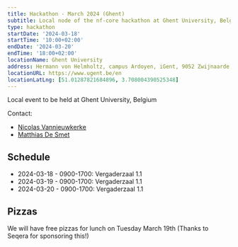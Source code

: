 ```yaml
---
title: Hackathon - March 2024 (Ghent)
subtitle: Local node of the nf-core hackathon at Ghent University, Belgium.
type: hackathon
startDate: '2024-03-18'
startTime: '10:00+02:00'
endDate: '2024-03-20'
endTime: '18:00+02:00'
locationName: Ghent University
address: Hermann von Helmholtz, campus Ardoyen, iGent, 9052 Zwijnaarde, Belgium
locationURL: https://www.ugent.be/en
locationLatLng: [51.01287821684896, 3.708004390525348]
---
```


Local event to be held at Ghent University, Belgium

Contact:

- [<i class="fab fa-slack"></i> Nicolas Vannieuwkerke](https://nfcore.slack.com/team/U03CKGEU3LZ)
- [<i class="fab fa-slack"></i> Matthias De Smet](https://nfcore.slack.com/team/U039DEJ1RJS)

## Schedule

- 2024-03-18 - 0900-1700: Vergaderzaal 1.1
- 2024-03-19 - 0900-1700: Vergaderzaal 1.1
- 2024-03-20 - 0900-1700: Vergaderzaal 1.1

## Pizzas

We will have free pizzas for lunch on Tuesday March 19th (Thanks to Seqera for sponsoring this!)

